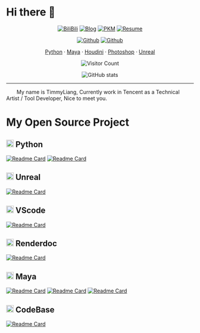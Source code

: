 
# Hi there 👋

<div align="center" margin=0>

[![BiliBili](https://img.shields.io/badge/BiliBili-60a2d6)](https://space.bilibili.com/12895307)
[![Blog](https://img.shields.io/badge/Blog-success)](https://blog.l0v0.com/)
[![PKM](https://img.shields.io/badge/PKM-coral)](https://tw.l0v0.com/)
[![Resume](https://img.shields.io/badge/Resume-violet)](https://resume.l0v0.com/)

[![Github](https://img.shields.io/github/followers/FXTD-ODYSSEY?style=social)](https://github.com/FXTD-ODYSSEY)
[![Github](https://img.shields.io/github/stars/FXTD-ODYSSEY?style=social)](https://github.com/FXTD-ODYSSEY)

[Python](https://www.python.org/) · 
[Maya](https://www.autodesk.com/products/maya) · 
[Houdini](https://www.sidefx.com/) · 
[Photoshop](https://www.photoshop.com/) · 
[Unreal](https://www.unrealengine.com)
 
![Visitor Count](https://profile-counter.glitch.me/FXTD-ODYSSEY/count.svg)

![GitHub stats](https://github-readme-stats.vercel.app/api/?username=FXTD-ODYSSEY&show_icons=true&title_color=3380C4&icon_color=3380C4&text_color=edf2f7&bg_color=151515)

</div>

---

<div>
&emsp;&emsp;My name is TimmyLiang, Currently work in Tencent as a Technical Artist / Tool Developer, Nice to meet you.

</div>

# My Open Source Project

## <img src="https://resume.l0v0.com/python.jpg" width="20" height="20"> Python

[![Readme Card](https://github-readme-stats.vercel.app/api/pin/?username=FXTD-ODYSSEY&repo=QBinder)](https://github.com/FXTD-ODYSSEY/QBinder)
[![Readme Card](https://github-readme-stats.vercel.app/api/pin/?username=FXTD-ODYSSEY&repo=pyuiw)](https://github.com/FXTD-ODYSSEY/pyuiw)

## <img src="https://resume.l0v0.com/unreal.png" width="20" height="20"> Unreal

[![Readme Card](https://github-readme-stats.vercel.app/api/pin/?username=FXTD-ODYSSEY&repo=Unreal-PyToolkit)](https://github.com/FXTD-ODYSSEY/Unreal-PyToolkit)




## <img src="https://resume.l0v0.com/vscode.ico" width="20" height="20"> VScode

[![Readme Card](https://github-readme-stats.vercel.app/api/pin/?username=FXTD-ODYSSEY&repo=vscode-mayapy)](https://github.com/FXTD-ODYSSEY/vscode-mayapy)

## <img src="https://resume.l0v0.com/renderdoc.jpg" width="20" height="20"> Renderdoc

[![Readme Card](https://github-readme-stats.vercel.app/api/pin/?username=FXTD-ODYSSEY&repo=renderdoc2fbx)](https://github.com/FXTD-ODYSSEY/renderdoc2fbx)

## <img src="https://resume.l0v0.com/maya.png" width="20" height="20"> Maya


[![Readme Card](https://github-readme-stats.vercel.app/api/pin/?username=FXTD-ODYSSEY&repo=Maya-UIBot)](https://github.com/FXTD-ODYSSEY/Maya-UIBot)
[![Readme Card](https://github-readme-stats.vercel.app/api/pin/?username=FXTD-ODYSSEY&repo=MayaViewportCapture)](https://github.com/FXTD-ODYSSEY/MayaViewportCapture)
[![Readme Card](https://github-readme-stats.vercel.app/api/pin/?username=FXTD-ODYSSEY&repo=mpdb)](https://github.com/FXTD-ODYSSEY/mpdb)

##  <img src="https://avatars.githubusercontent.com/u/40897360?v=4" width="20" height="20"> CodeBase

[![Readme Card](https://github-readme-stats.vercel.app/api/pin/?username=FXTD-ODYSSEY&repo=MayaScript)](https://github.com/FXTD-ODYSSEY/MayaScript)


<!--
**FXTD-ODYSSEY/FXTD-ODYSSEY** is a ✨ _special_ ✨ repository because its `README.md` (this file) appears on your GitHub profile.

Here are some ideas to get you started:

- 🔭 I’m currently working on ...
- 🌱 I’m currently learning ...
- 👯 I’m looking to collaborate on ...
- 🤔 I’m looking for help with ...
- 💬 Ask me about ...
- 📫 How to reach me: ...
- 😄 Pronouns: ...
- ⚡ Fun fact: ...
-->
